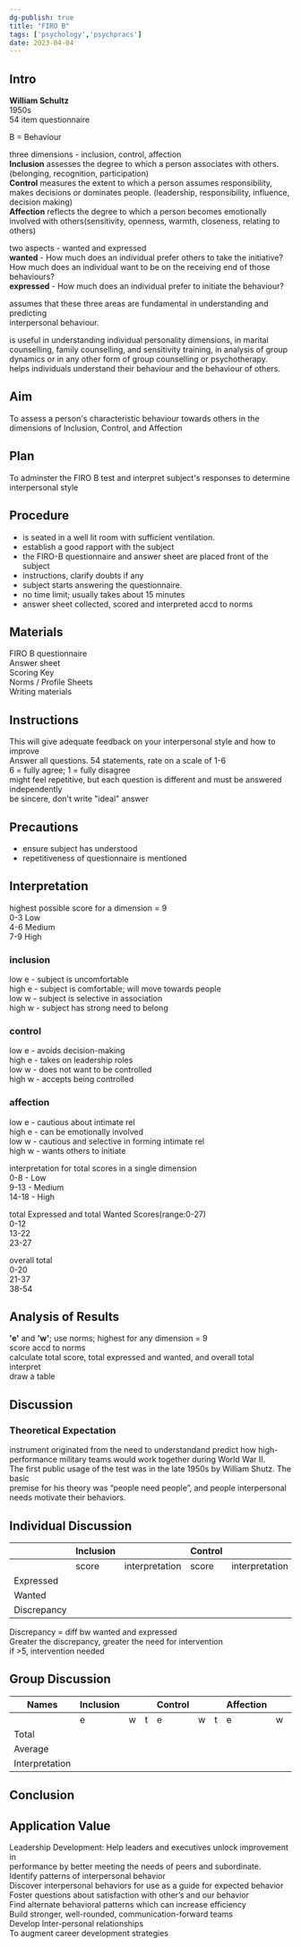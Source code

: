 ```yaml
---  
dg-publish: true  
title: "FIRO B"  
tags: ['psychology','psychpracs']  
date: 2023-04-04  
---  
```

  
  
## Intro   
**William Schultz**   
1950s   
54 item questionnaire  
  
B = Behaviour   
  
three dimensions - inclusion, control, affection   
	**Inclusion** assesses the degree to which a person associates with others.  (belonging, recognition, participation)  
	**Control** measures the extent to which a person assumes responsibility, makes decisions or  dominates people.  (leadership, responsibility, influence, decision making)  
	**Affection** reflects the degree to which a person becomes emotionally involved with others(sensitivity, openness, warmth, closeness, relating to others)  
  
two aspects - wanted and expressed  
	**wanted** - How much does an individual prefer others to take the initiative? How much does an individual want to be on the receiving end of those behaviours?  
	**expressed** - How much does an individual prefer to initiate the behaviour?  
	  
  
  
assumes that these three areas are fundamental in understanding and predicting    
interpersonal behaviour.  
  
is useful in understanding individual personality dimensions, in marital counselling, family counselling, and sensitivity training, in analysis of  group dynamics or in any other form of group counselling or psychotherapy.  
helps individuals understand their behaviour and the behaviour of others.  
  
  
## Aim   
To assess a person's characteristic behaviour towards others in the dimensions of Inclusion, Control, and Affection   
## Plan  
To adminster the FIRO B test and interpret subject's responses to determine interpersonal style  
## Procedure  
- is seated in a well lit room with sufficient ventilation.   
- establish a good rapport with the subject   
- the FIRO-B questionnaire and answer sheet are placed front of the subject  
- instructions, clarify doubts if any     
- subject starts answering the questionnaire.   
- no time limit; usually takes about 15 minutes   
- answer sheet collected, scored and interpreted accd to norms  
    
## Materials   
FIRO B questionnaire   
Answer sheet   
Scoring Key  
Norms / Profile Sheets  
Writing materials   
  
## Instructions  
This will give adequate feedback on your interpersonal style and how to improve  
Answer all questions. 54 statements, rate on a scale of 1-6  
6 = fully agree; 1 = fully disagree  
might feel repetitive, but each question is different and must be answered independently   
be sincere, don't write "ideal" answer  
  
## Precautions  
- ensure subject has understood  
- repetitiveness of questionnaire is mentioned  
  
## Interpretation  
highest possible score for a dimension = 9   
0-3 Low   
4-6 Medium   
7-9 High  
  
### inclusion  
low e - subject is uncomfortable  
high e - subject is comfortable; will move towards people   
low w - subject is selective in association  
high w - subject has strong need to belong   
  
### control   
low e - avoids decision-making  
high e - takes on leadership roles  
low w - does not want to be controlled   
high w - accepts  being controlled   
### affection   
low e - cautious about intimate rel  
high e  - can be emotionally involved   
low w - cautious and selective in forming intimate rel  
high w - wants others to initiate  
  
interpretation for total scores in a single dimension   
0-8 - Low  
9-13 - Medium   
14-18 - High   
  
total Expressed and total Wanted Scores(range:0-27)  
0-12   
13-22  
23-27  
  
overall total   
0-20  
21-37  
38-54  
  
  
## Analysis of Results  
**'e'** and **'w'**; use norms; highest for any dimension = 9  
score accd to norms   
calculate total score, total expressed and wanted, and overall total   
interpret   
draw a table   
  
## Discussion   
### Theoretical Expectation  
instrument originated from the need to understandand predict how high-performance military teams would work together during World War II.   
The first public usage of the test was in the late 1950s by William Shutz. The basic    
premise for his theory was “people need people”, and people interpersonal needs motivate their behaviors.  
  
## Individual Discussion  
  
|  | Inclusion |  | Control |  | Affection |  |  
|---|---|---|---|---|---|---|  
|  | score | interpretation | score | interpretation | score | interpretation |  
| Expressed |  |  |  |  |  |  |  
| Wanted |  |  |  |  |  |  |  
| Discrepancy |  |  |  |  |  |  |  
  
Discrepancy = diff bw wanted and expressed   
Greater the discrepancy, greater the need for intervention   
if >5, intervention needed   
  
## Group Discussion  
  
| Names | Inclusion |  |  | Control |  |  | Affection |  |  | Total |  
|---|---|---|---|---|---|---|---|---|---|---|  
|  | e | w | t | e | w | t | e | w | t |  |  
| Total |  |  |  |  |  |  |  |  |  |  |  
| Average |  |  |  |  |  |  |  |  |  |  |  
| Interpretation |  |  |  |  |  |  |  |  |  |  |  
  
## Conclusion  
  
  
## Application Value  
Leadership Development: Help leaders and executives unlock improvement in    
performance by better meeting the needs of peers and subordinate.    
Identify patterns of interpersonal behavior    
Discover interpersonal behaviors for use as a guide for expected behavior    
Foster questions about satisfaction with other’s and our behavior    
Find alternate behavioral patterns which can increase efficiency    
Build stronger, well-rounded, communication-forward teams    
Develop Inter-personal relationships    
To augment career development strategies
